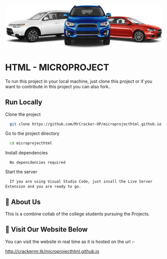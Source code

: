 
![Logo](https://raw.githubusercontent.com/MrCracker-OP/microprojecthtml.github.io/main/image/home-img.png)


# HTML - MICROPROJECT

To run this project in your local machine, just clone this project or if you want to contribute in this project you can also fork..

## Run Locally

Clone the project

```bash
  git clone https://github.com/MrCracker-OP/microprojecthtml.github.io.git
```

Go to the project directory

```bash
  cd microprojecthtml
```

Install dependencies

```
  No depencdencies required
```

Start the server
```
  If you are using Visual Studio Code, just insall the Live Server Extension and you are ready to go.
```



## 🚀 About Us

This is a combine collab of the college students pursuing the Projects.


## 🔗 Visit Our Website Below 

You can visit the website in real time as it is hosted on the url :- 

http://crackermr.tk/microprojecthtml.github.io

